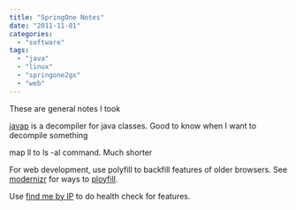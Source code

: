 ```yaml
---
title: "SpringOne Notes"
date: "2011-11-01"
categories: 
  - "software"
tags: 
  - "java"
  - "linux"
  - "springone2gx"
  - "web"
---
```


These are general notes I took

[javap](http://www.google.com/url?sa=t&rct=j&q=javap&source=web&cd=1&ved=0CCQQFjAA&url=http%3A%2F%2Fdownload.oracle.com%2Fjavase%2F1%2C5.0%2Fdocs%2Ftooldocs%2Fwindows%2Fjavap.html&ei=ZFOwToWrGarhsQKW7_HhAQ&usg=AFQjCNG0GUKjY_fKSdWAmdt4zLNGJPeXQw&sig2=hGaD0dHJ782TrpTxLJpZTg) is a decompiler for java classes. Good to know when I want to decompile something

map ll to ls -al command. Much shorter

For web development, use polyfill to backfill features of older browsers. See [modernizr](http://www.modernizr.com/) for ways to [ployfill](http://remysharp.com/2010/10/08/what-is-a-polyfill/).

Use [find me by IP](http://fmbip.com/#target-selector) to do health check for features.
